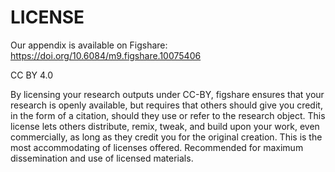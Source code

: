 # LICENSE

Our appendix is available on Figshare: https://doi.org/10.6084/m9.figshare.10075406

CC BY 4.0

By licensing your research outputs under CC-BY, figshare ensures that your research is openly available, but requires that others should give you credit, in the form of a citation, should they use or refer to the research object. This license lets others distribute, remix, tweak, and build upon your work, even commercially, as long as they credit you for the original creation. This is the most accommodating of licenses offered. Recommended for maximum dissemination and use of licensed materials.